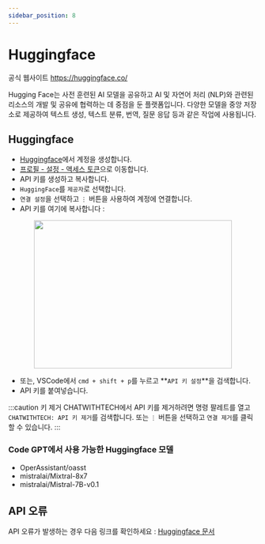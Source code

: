 ```yaml
---
sidebar_position: 8
---
```


# Huggingface

공식 웹사이트 https://huggingface.co/

Hugging Face는 사전 훈련된 AI 모델을 공유하고 AI 및 자연어 처리 (NLP)와 관련된 리소스의 개발 및 공유에 협력하는 데 중점을 둔 플랫폼입니다. 다양한 모델을 중앙 저장소로 제공하여 텍스트 생성, 텍스트 분류, 번역, 질문 응답 등과 같은 작업에 사용됩니다.

## Huggingface
- [Huggingface](https://huggingface.co/)에서 계정을 생성합니다.
- [프로필 - 설정 - 액세스 토큰](https://huggingface.co/settings/tokens)으로 이동합니다.
- API 키를 생성하고 복사합니다.
- `HuggingFace`를 `제공자`로 선택합니다.
- `연결 설정`을 선택하고 `⋮` 버튼을 사용하여 계정에 연결합니다.
- API 키를 여기에 복사합니다 :

<p align="center">
      <img width="400" height="300" src="https://github.com/davila7/code-gpt-docs/assets/37567214/dd106264-9524-48ad-9fb7-593b917b677a" />
</p>
 
- 또는, VSCode에서 `cmd + shift + p`를 누르고 **`API 키 설정`**을 검색합니다.
- API 키를 붙여넣습니다.

:::caution 키 제거
CHATWITHTECH에서 API 키를 제거하려면 명령 팔레트를 열고 `CHATWITHTECH: API 키 제거`를 검색합니다. 또는 `⋮` 버튼을 선택하고 `연결 제거`를 클릭할 수 있습니다.
:::

### Code GPT에서 사용 가능한 Huggingface 모델
- OperAssistant/oasst
- mistralai/Mixtral-8x7
- mistralai/Mistral-7B-v0.1

## API 오류
API 오류가 발생하는 경우 다음 링크를 확인하세요 : [Huggingface 문서](https://huggingface.co/docs/inference-endpoints/index)

